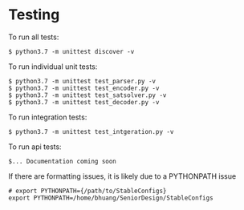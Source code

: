 # Testing

To run all tests:

    $ python3.7 -m unittest discover -v

To run individual unit tests:

    $ python3.7 -m unittest test_parser.py -v
    $ python3.7 -m unittest test_encoder.py -v
    $ python3.7 -m unittest test_satsolver.py -v
    $ python3.7 -m unittest test_decoder.py -v

To run integration tests:

    $ python3.7 -m unittest test_intgeration.py -v

To run api tests: 

    $... Documentation coming soon

If there are formatting issues, it is likely due to a PYTHONPATH issue

    # export PYTHONPATH={/path/to/StableConfigs}
    export PYTHONPATH=/home/bhuang/SeniorDesign/StableConfigs
